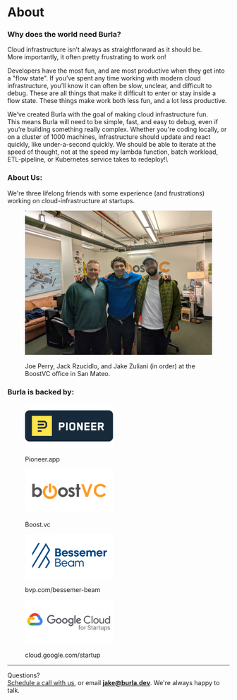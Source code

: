 # About

### Why does the world need Burla?

Cloud infrastructure isn’t always as straightforward as it should be.\
More importantly, it often pretty frustrating to work on!

Developers have the most fun, and are most productive when they get into a "flow state". If you’ve spent any time working with modern cloud infrastructure, you’ll know it can often be slow, unclear, and difficult to debug. These are all things that make it difficult to enter or stay inside a flow state. These things make work both less fun, and a lot less productive.

We’ve created Burla with the goal of making cloud infrastructure fun.\
This means Burla will need to be simple, fast, and easy to debug, even if you’re building something really complex. Whether you're coding locally, or on a cluster of 1000 machines, infrastructure should update and react quickly, like under-a-second quickly. We should be able to iterate at the speed of thought, not at the speed my lambda function, batch workload, ETL-pipeline, or Kubernetes service takes to redeploy!\


### About Us:

We're three lifelong friends with some experience (and frustrations) working on cloud-infrastructure at startups.

<figure><img src=".gitbook/assets/PXL_20250215_005828604.jpg" alt="" width="563"><figcaption><p>Joe Perry, Jack Rzucidlo, and Jake Zuliani (in order) at the BoostVC office in San Mateo.</p></figcaption></figure>



### Burla is backed by:

<div><figure><img src=".gitbook/assets/Untitled-3.png" alt="pioneer.app"><figcaption><p>Pioneer.app</p></figcaption></figure> <figure><img src=".gitbook/assets/Untitled-4.png" alt=""><figcaption><p>Boost.vc</p></figcaption></figure> <figure><img src=".gitbook/assets/bessemer beam-3.png" alt=""><figcaption><p>bvp.com/bessemer-beam</p></figcaption></figure></div>

<figure><img src=".gitbook/assets/google cloud.png" alt=""><figcaption><p>cloud.google.com/startup</p></figcaption></figure>











***

Questions?\
[Schedule a call with us](http://cal.com/jakez/burla), or email **jake@burla.dev**. We're always happy to talk.
